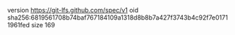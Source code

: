 version https://git-lfs.github.com/spec/v1
oid sha256:6819561708b74baf767184109a1318d8b8b7a427f3743b4c92f7e01711961fed
size 169
